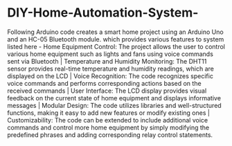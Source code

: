 # DIY-Home-Automation-System-

 Following Arduino code creates a smart home project using an Arduino Uno and an HC-05 Bluetooth module.
 which provides various features to system listed here - Home Equipment Control: The project allows the user to control various home equipment such as lights and fans using voice commands sent via Bluetooth |
 Temperature and Humidity Monitoring: The DHT11 sensor provides real-time temperature and humidity readings, which are displayed on the LCD | 
Voice Recognition: The code recognizes specific voice commands and performs corresponding actions based on the received commands | User Interface: The LCD display provides visual feedback on the current state of home equipment and displays informative messages | 
Modular Design: The code utilizes libraries and well-structured functions, making it easy to add new features or modify existing ones | 
Customizability: The code can be extended to include additional voice commands and control more home equipment by simply modifying the predefined phrases and adding corresponding relay control statements.
